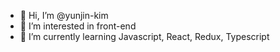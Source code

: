 - 👋 Hi, I’m @yunjin-kim
- 👀 I’m interested in front-end
- 🌱 I’m currently learning Javascript, React, Redux, Typescript

<!---
yunjin-kim/yunjin-kim is a ✨ special ✨ repository because its `README.md` (this file) appears on your GitHub profile.
You can click the Preview link to take a look at your changes.
--->
